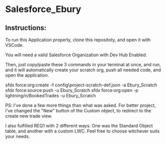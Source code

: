 # Salesforce_Ebury

## Instructions:

To run this Application properly, clone this repositoty, and open it with VSCode.

You will need a valid Salesforce Organization with Dev Hub Enabled.

Then, just copy/paste these 3 commands in your terminal at once, and run, and it will automatically create your scratch org, push all needed code, and open the application.

sfdx force:org:create -f config\project-scratch-def.json -a Ebury_Scratch
sfdx force:source:push -u Ebury_Scratch
sfdx force:org:open -p lightning/n/BookedTrades -u Ebury_Scratch

PS: I've done a few more things than what was asked. For better project, I've changed the "New" button of the Custom object, to redirect to the create new trade view.

I also fulfilled REQ1 with 2 different ways. One was the Standard Object table, and another with a custom LWC. Feel free to choose witchever suits your needs.